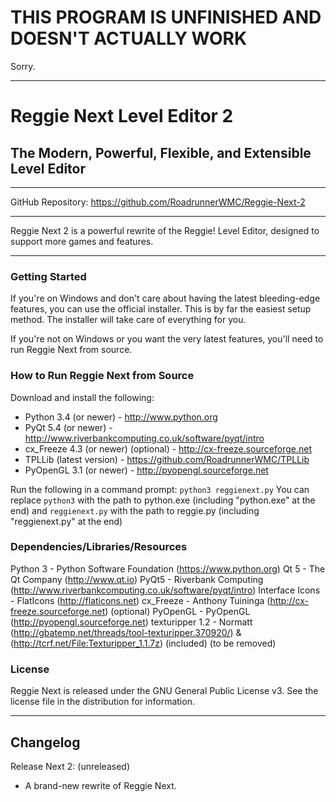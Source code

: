 # THIS PROGRAM IS UNFINISHED AND DOESN'T ACTUALLY WORK

Sorry.

----------------------------------------------------------------

# Reggie Next Level Editor 2
## The Modern, Powerful, Flexible, and Extensible Level Editor

----------------------------------------------------------------

GitHub Repository: https://github.com/RoadrunnerWMC/Reggie-Next-2

----------------------------------------------------------------

Reggie Next 2 is a powerful rewrite of the Reggie! Level Editor, designed to support more games and features.

----------------------------------------------------------------

### Getting Started

If you're on Windows and don't care about having the latest bleeding-edge features, you can use the official installer. This is by far the easiest setup method. The installer will take care of everything for you.

If you're not on Windows or you want the very latest features, you'll need to run Reggie Next from source.


### How to Run Reggie Next from Source

Download and install the following:
 * Python 3.4 (or newer) - http://www.python.org
 * PyQt 5.4 (or newer) - http://www.riverbankcomputing.co.uk/software/pyqt/intro
 * cx_Freeze 4.3 (or newer) (optional) - http://cx-freeze.sourceforge.net
 * TPLLib (latest version) - https://github.com/RoadrunnerWMC/TPLLib
 * PyOpenGL 3.1 (or newer) - http://pyopengl.sourceforge.net

Run the following in a command prompt:
`python3 reggienext.py`
You can replace `python3` with the path to python.exe (including "python.exe" at the end) and `reggienext.py` with the path to reggie.py (including "reggienext.py" at the end)


### Dependencies/Libraries/Resources

Python 3 - Python Software Foundation (https://www.python.org)
Qt 5 - The Qt Company (http://www.qt.io)
PyQt5 - Riverbank Computing (http://www.riverbankcomputing.co.uk/software/pyqt/intro)
Interface Icons - FlatIcons (http://flaticons.net)
cx_Freeze - Anthony Tuininga (http://cx-freeze.sourceforge.net) (optional)
PyOpenGL - PyOpenGL (http://pyopengl.sourceforge.net)
texturipper 1.2 - Normatt (http://gbatemp.net/threads/tool-texturipper.370920/) & (http://tcrf.net/File:Texturipper_1.1.7z) (included) (to be removed)


### License

Reggie Next is released under the GNU General Public License v3.
See the license file in the distribution for information.

----------------------------------------------------------------

## Changelog

Release Next 2: (unreleased)
 * A brand-new rewrite of Reggie Next.
